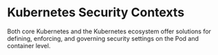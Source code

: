 # Kubernetes Security Contexts 

Both core Kubernetes and the Kubernetes ecosystem offer solutions for defining, enforcing, and governing security settings on the Pod and container level. 